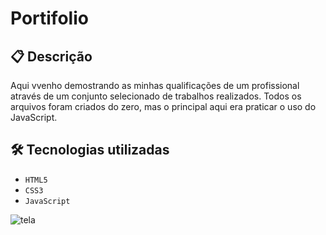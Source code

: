 <h1> Portifolio </h1>

## 📋 Descrição
 Aqui vvenho demostrando  as minhas qualificações de um profissional através de um conjunto selecionado de trabalhos realizados.
Todos os arquivos foram criados do zero, mas o principal aqui era praticar o uso do JavaScript.


🛠️ Tecnologias utilizadas
---
- ``HTML5``
- ``CSS3``
- ``JavaScript``

  
![tela](https://github.com/user-attachments/assets/50dbebf8-ebd4-404b-bca0-f3413d89897a)
